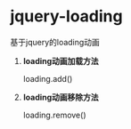# jquery-loading
基于jquery的loading动画



1. **loading动画加载方法**

   loading.add()

2. **loading动画移除方法**

   loading.remove()